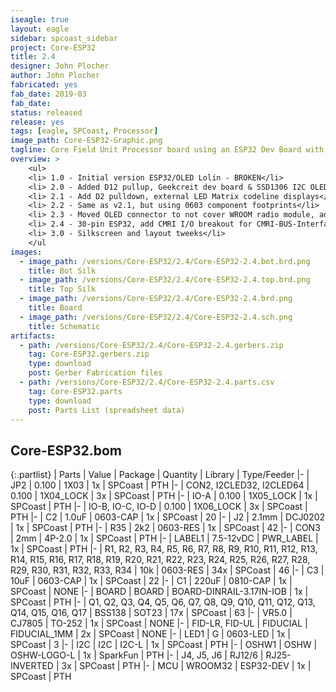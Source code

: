 ```yaml
---
iseagle: true
layout: eagle
sidebar: spcoast_sidebar
project: Core-ESP32
title: 2.4
designer: John Plocher
author: John Plocher
fabricated: yes
fab_date: 2019-03
fab_date: 
status: released
release: yes
tags: [eagle, SPCoast, Processor]
image_path: Core-ESP32-Graphic.png
tagline: Core Field Unit Processor board using an ESP32 Dev Board with Wifi, BLE and a small OLED screen
overview: >
    <ul>
    <li> 1.0 - Initial version ESP32/OLED Lolin - BROKEN</li>
    <li> 2.0 - Added D12 pullup, Geekcreit dev board & SSD1306 I2C OLED - BROKEN</li>
    <li> 2.1 - Add D2 pulldown, external LED Matrix codeline displays</li>
    <li> 2.2 - Same as v2.1, but using 0603 component footprints</li>
    <li> 2.3 - Moved OLED connector to not cover WROOM radio module, add mounting holes, fix silkscreen</li>
    <li> 2.4 - 30-pin ESP32, add CMRI I/O breakout for CMRI-BUS-Interface</li>
    <li> 3.0 - Silkscreen and layout tweeks</li>
    </ul
images:
  - image_path: /versions/Core-ESP32/2.4/Core-ESP32-2.4.bot.brd.png
    title: Bot Silk
  - image_path: /versions/Core-ESP32/2.4/Core-ESP32-2.4.top.brd.png
    title: Top Silk
  - image_path: /versions/Core-ESP32/2.4/Core-ESP32-2.4.brd.png
    title: Board
  - image_path: /versions/Core-ESP32/2.4/Core-ESP32-2.4.sch.png
    title: Schematic
artifacts:
  - path: /versions/Core-ESP32/2.4/Core-ESP32-2.4.gerbers.zip
    tag: Core-ESP32.gerbers.zip
    type: download
    post: Gerber Fabrication files
  - path: /versions/Core-ESP32/2.4/Core-ESP32-2.4.parts.csv
    tag: Core-ESP32.parts
    type: download
    post: Parts List (spreadsheet data)
---
```


## Core-ESP32.bom

{:.partlist}
| Parts | Value | Package | Quantity | Library | Type/Feeder
|-
| JP2 | 0.100 | 1X03 | 1x | SPCoast | PTH
|-
| CON2, I2CLED32, I2CLED64 | 0.100 | 1X04_LOCK | 3x | SPCoast | PTH
|-
| IO-A | 0.100 | 1X05_LOCK | 1x | SPCoast | PTH
|-
| IO-B, IO-C, IO-D | 0.100 | 1X06_LOCK | 3x | SPCoast | PTH
|-
| C2 | 1.0uF | 0603-CAP | 1x | SPCoast | 20
|-
| J2 | 2.1mm | DCJ0202 | 1x | SPCoast | PTH
|-
| R35 | 2k2 | 0603-RES | 1x | SPCoast | 42
|-
| CON3 | 2mm | 4P-2.0 | 1x | SPCoast | PTH
|-
| LABEL1 | 7.5-12vDC | PWR_LABEL | 1x | SPCoast | PTH
|-
| R1, R2, R3, R4, R5, R6, R7, R8, R9, R10, R11, R12, R13, R14, R15, R16, R17, R18, R19, R20, R21, R22, R23, R24, R25, R26, R27, R28, R29, R30, R31, R32, R33, R34 | 10k | 0603-RES | 34x | SPCoast | 46
|-
| C3 | 10uF | 0603-CAP | 1x | SPCoast | 22
|-
| C1 | 220uF | 0810-CAP | 1x | SPCoast | NONE
|-
| BOARD | BOARD | BOARD-DINRAIL-3.17IN-IOB | 1x | SPCoast | PTH
|-
| Q1, Q2, Q3, Q4, Q5, Q6, Q7, Q8, Q9, Q10, Q11, Q12, Q13, Q14, Q15, Q16, Q17 | BSS138 | SOT23 | 17x | SPCoast | 63
|-
| VR5.0 | CJ7805 | TO-252 | 1x | SPCoast | NONE
|-
| FID-LR, FID-UL | FIDUCIAL | FIDUCIAL_1MM | 2x | SPCoast | NONE
|-
| LED1 | G | 0603-LED | 1x | SPCoast | 3
|-
| I2C | I2C | I2C-L | 1x | SPCoast | PTH
|-
| OSHW1 | OSHW | OSHW-LOGO-L | 1x | SparkFun | PTH
|-
| J4, J5, J6 | RJ12/6 | RJ25-INVERTED | 3x | SPCoast | PTH
|-
| MCU | WROOM32 | ESP32-DEV | 1x | SPCoast | PTH
